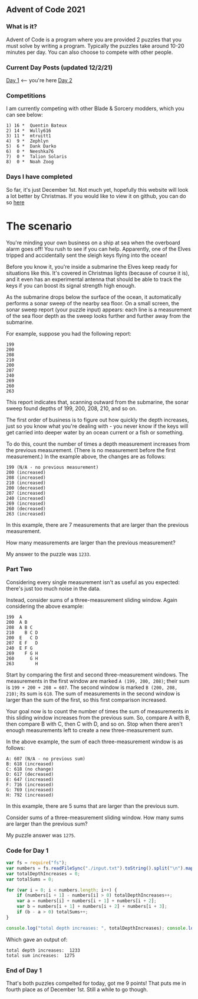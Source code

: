 ## Advent of Code 2021

### What is it?
Advent of Code is a program where you are provided 2 puzzles that you must solve by writing a program. Typically the puzzles take around 10-20 minutes per day. You can also choose to compete with other people.

### Current Day Posts (updated 12/2/21)
[Day 1]() <-- you're here 
[Day 2](https://zephlyn.github.io/advent-of-code-2021/day2)

### Competitions
I am currently competing with other Blade & Sorcery modders, which you can see below:
```
1) 16 *  Quentin Bateux
2) 14 *  Wully616
3) 11 *  mtruitt1
4)  9 *  Zephlyn
5)  6 *  Dank Darko
6)  0 *  Neeshka76
7)  0 *  Talion Solaris
8)  0 *  Noah Zoog
```

### Days I have completed
So far, it's just December 1st. Not much yet, hopefully this website will look a lot better by Christmas. If you would like to view it on github, you can do so [here](https://github.com/Zephlyn/advent-of-code-2021/tree/main/Day%201)

# The scenario
You're minding your own business on a ship at sea when the overboard alarm goes off! You rush to see if you can help. Apparently, one of the Elves tripped and accidentally sent the sleigh keys flying into the ocean!

Before you know it, you're inside a submarine the Elves keep ready for situations like this. It's covered in Christmas lights (because of course it is), and it even has an experimental antenna that should be able to track the keys if you can boost its signal strength high enough.

As the submarine drops below the surface of the ocean, it automatically performs a sonar sweep of the nearby sea floor. On a small screen, the sonar sweep report (your puzzle input) appears: each line is a measurement of the sea floor depth as the sweep looks further and further away from the submarine.

For example, suppose you had the following report:
```
199
200
208
210
200
207
240
269
260
263
```
This report indicates that, scanning outward from the submarine, the sonar sweep found depths of 199, 200, 208, 210, and so on.

The first order of business is to figure out how quickly the depth increases, just so you know what you're dealing with - you never know if the keys will get carried into deeper water by an ocean current or a fish or something.

To do this, count the number of times a depth measurement increases from the previous measurement. (There is no measurement before the first measurement.) In the example above, the changes are as follows:
```
199 (N/A - no previous measurement)
200 (increased)
208 (increased)
210 (increased)
200 (decreased)
207 (increased)
240 (increased)
269 (increased)
260 (decreased)
263 (increased)
```
In this example, there are 7 measurements that are larger than the previous measurement.

How many measurements are larger than the previous measurement?

My answer to the puzzle was `1233`.
### Part Two

Considering every single measurement isn't as useful as you expected: there's just too much noise in the data.

Instead, consider sums of a three-measurement sliding window. Again considering the above example:
```
199  A      
200  A B    
208  A B C  
210    B C D
200  E   C D
207  E F   D
240  E F G  
269    F G H
260      G H
263        H
```
Start by comparing the first and second three-measurement windows. The measurements in the first window are marked `A (199, 200, 208)`; their sum is `199 + 200 + 208 = 607`. The second window is marked `B (200, 208, 210)`; its sum is `618`. The sum of measurements in the second window is larger than the sum of the first, so this first comparison increased.

Your goal now is to count the number of times the sum of measurements in this sliding window increases from the previous sum. So, compare A with B, then compare B with C, then C with D, and so on. Stop when there aren't enough measurements left to create a new three-measurement sum.

In the above example, the sum of each three-measurement window is as follows:
```
A: 607 (N/A - no previous sum)
B: 618 (increased)
C: 618 (no change)
D: 617 (decreased)
E: 647 (increased)
F: 716 (increased)
G: 769 (increased)
H: 792 (increased)
```
In this example, there are 5 sums that are larger than the previous sum.

Consider sums of a three-measurement sliding window. How many sums are larger than the previous sum?

My puzzle answer was `1275`.

### Code for Day 1
```js
var fs = require("fs");
var numbers = fs.readFileSync("./input.txt").toString().split("\n").map((x) => parseInt(x));
var totalDepthIncreases = 0;
var totalSums = 0;

for (var i = 0; i < numbers.length; i++) {
    if (numbers[i + 1] - numbers[i] > 0) totalDepthIncreases++;
    var a = numbers[i] + numbers[i + 1] + numbers[i + 2];
    var b = numbers[i + 1] + numbers[i + 2] + numbers[i + 3];
    if (b - a > 0) totalSums++;
}

console.log("total depth increases: ", totalDepthIncreases); console.log("total sum increases: ", totalSums);
```

Which gave an output of:
```
total depth increases:  1233
total sum increases:  1275
```
### End of Day 1
That's both puzzles compelted for today, got me 9 points! That puts me in fourth place as of December 1st. Still a while to go though.
